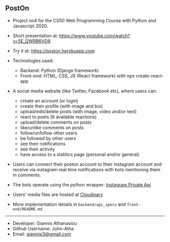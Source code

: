 ## PostOn

* Project no4 for the CS50 Web Programming Course with Python and Javascript 2020.

* Short presentation at: https://www.youtube.com/watch?v=5E_QWRB6VD8
* Try it at: https://poston.herokuapp.com

* Technologies used:
    * Backend: Python (Django framework)
    * Front-end: HTML, CSS, JS (React framework) with npx create-react-app
* A social media website (like Twitter, Facebook etc), where users can:
    * create an account (or login)
    * create their profile (with image and bio)
    * upload/edit/delete posts (with image, video and/or text)
    * react to posts (6 available reactions)
    * upload/delete comments on posts
    * like/unlike comments on posts
    * follow/unfollow other users
    * be followed by other users
    * see their notifications
    * see their activity
    * have access to a statitics page (personal and/or general)
* Users can connect their poston account to their instagram account and receive via instagram real time notifications with bots mentioning them in comments.
* The bots operate using the python wrapper: [Instagram Private Api](https://github.com/ping/instagram_private_api)
* Users' media files are hosted at [Cloudinary](https://cloudinary.com)
* More implementation details in `backend/api_specs` and `front-end/README.md`

- - -

* Developer: Giannis Athanasiou
* Github Username: John-Atha
* Email: giannisj3@gmail.com